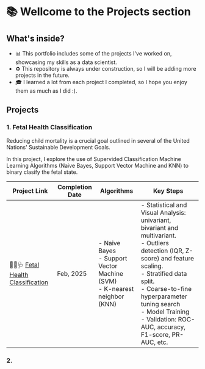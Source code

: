 # 📚 Wellcome to the Projects section

## What's inside?  

- 📊 This portfolio includes some of the projects I've worked on, showcasing my skills as a data scientist.
- ♻️ This repository is always under construction, so I will be adding more projects in the future.
- 🎓 I learned a lot from each project I completed, so I hope you enjoy them as much as I did :).


## Projects  

### 1. **Fetal Health Classification**  

Reducing child mortality is a crucial goal outlined in several of the United Nations' Sustainable Development Goals.

In this project, I explore the use of Supervided Classification Machine Learning Algorithms (Naive Bayes, Support Vector Machine and KNN) to binary clasify the fetal state. 

| Project Link | Completion Date | Algorithms |Key Steps 
|---|---|---|---|
|👶🏻🩺 [Fetal Health Classification](https://github.com/mjimenezj/Portfolio/blob/main/Projects/Project_1/README.md) | Feb, 2025 | - Naive Bayes <br> - Support Vector Machine (SVM) <br> - K-nearest neighbor (KNN)  | - Statistical and Visual Analysis: univariant, bivariant and multivariant. <br> - Outliers detection (IQR, Z-score) and feature scaling. <br> - Stratified data split.  <br> - Coarse-to-fine hyperparameter tuning search <br> - Model Training <br> - Validation: ROC-AUC, accuracy, F1-score, PR-AUC, etc. |


### 2.
